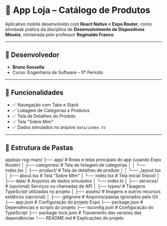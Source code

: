 # 📱 App Loja – Catálogo de Produtos

Aplicativo mobile desenvolvido com **React Native** e **Expo Router**, como atividade prática da disciplina de **Desenvolvimento de Dispositivos Móveis**, ministrada pelo professor **Roginaldo Franco**.

---

## 👤 Desenvolvedor

- **Bruno Sossella**
- Curso: Engenharia de Software – 5º Período

---

## 🚀 Funcionalidades

- ✅ Navegação com Tabs e Stack
- ✅ Listagem de Categorias e Produtos
- ✅ Tela de Detalhes do Produto
- ✅ Tela "Sobre Mim"
- ✅ Dados simulados no arquivo `data/index.ts`

---

## 📁 Estrutura de Pastas
apploja-rog-main/
├── app/                          # Rotas e telas principais do app (usando Expo Router)
│   ├── categories/               # Tela de listagem de categorias
│   │   └── index.tsx
│   ├── product/                  # Tela de detalhes de produto
│   │   └── _layout.tsx
│   ├── about.tsx                # Tela "Sobre Mim"
│   └── index.tsx                # Tela inicial (Início)
│
├── data/                         # Arquivos de dados simulados
│   └── index.ts
│
├── services/                     # (opcional) Serviços ou chamadas de API
│
├── types/                        # Tipagens TypeScript utilizadas no projeto
│
├── assets/                       # Imagens e outros recursos estáticos (opcional)
│
├── .gitignore                    # Arquivos/pastas ignorados pelo Git
├── app.json                      # Configuração do projeto Expo
├── package.json                  # Dependências e scripts do projeto
├── tsconfig.json                 # Configuração do TypeScript
├── package-lock.json             # Travamento das versões das dependências
└── README.md                     # Explicações do projeto
